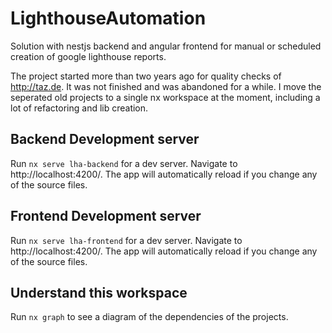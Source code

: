 # LighthouseAutomation

Solution with nestjs backend and angular frontend for manual or scheduled creation of google lighthouse reports.

The project started more than two years ago for quality checks of http://taz.de.
It was not finished and was abandoned for a while.
I move the seperated old projects to a single nx workspace at the moment, including a lot of refactoring and lib creation.

## Backend Development server

Run `nx serve lha-backend` for a dev server. Navigate to http://localhost:4200/. The app will automatically reload if you change any of the source files.

## Frontend Development server

Run `nx serve lha-frontend` for a dev server. Navigate to http://localhost:4200/. The app will automatically reload if you change any of the source files.

## Understand this workspace

Run `nx graph` to see a diagram of the dependencies of the projects.